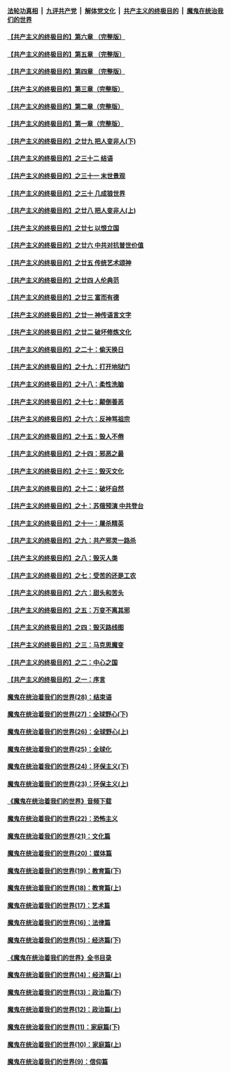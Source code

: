 

####  [法轮功真相](../../../../basic/blob/master/README.md?t=06141202) &nbsp;|&nbsp; [九评共产党](../../../../9ping.md/blob/master/README.md?t=06141202) &nbsp;|&nbsp; [解体党文化](../../../../jtdwh.md/blob/master/README.md?t=06141202)  &nbsp;|&nbsp; [共产主义的终极目的](../../../../gczydzjmd.md/blob/master/README.md?t=06141202) &nbsp;|&nbsp; [魔鬼在统治我们的世界](../../../../mgztzwmdsj.md/blob/master/README.md?t=06141202) 

#### [【共产主义的终极目的】第六章 （完整版）](../pages/nsc422/n11428913.md?t=06141202) 

#### [【共产主义的终极目的】第五章 （完整版）](../pages/nsc422/n11428912.md?t=06141202) 

#### [【共产主义的终极目的】第四章 （完整版）](../pages/nsc422/n11428907.md?t=06141202) 

#### [【共产主义的终极目的】第三章（完整版）](../pages/nsc422/n11428848.md?t=06141202) 

#### [【共产主义的终极目的】第二章（完整版）](../pages/nsc422/n11428831.md?t=06141202) 

#### [【共产主义的终极目的】第一章（完整版）](../pages/nsc422/n11417651.md?t=06141202) 

#### [【共产主义的终极目的】之廿九 把人变非人(下)](../pages/nsc422/n11344140.md?t=06141202) 

#### [【共产主义的终极目的】之三十二 结语](../pages/nsc422/n11360535.md?t=06141202) 

#### [【共产主义的终极目的】之三十一 末世景观](../pages/nsc422/n11351129.md?t=06141202) 

#### [【共产主义的终极目的】之三十 几成狼世界](../pages/nsc422/n11348280.md?t=06141202) 

#### [【共产主义的终极目的】之廿八 把人变非人(上)](../pages/nsc422/n11340492.md?t=06141202) 

#### [【共产主义的终极目的】之廿七 以恨立国](../pages/nsc422/n11336944.md?t=06141202) 

#### [【共产主义的终极目的】之廿六 中共对抗普世价值](../pages/nsc422/n11324785.md?t=06141202) 

#### [【共产主义的终极目的】之廿五 传统艺术颂神](../pages/nsc422/n11296396.md?t=06141202) 

#### [【共产主义的终极目的】之廿四 人伦典范](../pages/nsc422/n11296397.md?t=06141202) 

#### [【共产主义的终极目的】之廿三 富而有德](../pages/nsc422/n11283598.md?t=06141202) 

#### [【共产主义的终极目的】之廿一 神传语言文字](../pages/nsc422/n11263265.md?t=06141202) 

#### [【共产主义的终极目的】之廿二 破坏修炼文化](../pages/nsc422/n11245728.md?t=06141202) 

#### [【共产主义的终极目的】之二十：偷天换日](../pages/nsc422/n11238846.md?t=06141202) 

#### [【共产主义的终极目的】之十九：打开地狱门](../pages/nsc422/n11206376.md?t=06141202) 

#### [【共产主义的终极目的】之十八：柔性洗脑](../pages/nsc422/n11199994.md?t=06141202) 

#### [【共产主义的终极目的】之十七：颠倒善恶](../pages/nsc422/n11179782.md?t=06141202) 

#### [【共产主义的终极目的】之十六：反神骂祖宗](../pages/nsc422/n11166798.md?t=06141202) 

#### [【共产主义的终极目的】之十五：毁人不倦](../pages/nsc422/n11166792.md?t=06141202) 

#### [【共产主义的终极目的】之十四：邪恶之最](../pages/nsc422/n11150249.md?t=06141202) 

#### [【共产主义的终极目的】之十三：毁灭文化](../pages/nsc422/n11135227.md?t=06141202) 

#### [【共产主义的终极目的】之十二：破坏自然](../pages/nsc422/n11135214.md?t=06141202) 

#### [【共产主义的终极目的】之十：苏俄预演 中共登台](../pages/nsc422/n11118424.md?t=06141202) 

#### [【共产主义的终极目的】之十一：屠杀精英](../pages/nsc422/n11118442.md?t=06141202) 

#### [【共产主义的终极目的】之九：共产邪灵一路杀](../pages/nsc422/n11114139.md?t=06141202) 

#### [【共产主义的终极目的】之八：毁灭人类](../pages/nsc422/n11108503.md?t=06141202) 

#### [【共产主义的终极目的】之七：受苦的还是工农](../pages/nsc422/n11101809.md?t=06141202) 

#### [【共产主义的终极目的】之六：甜头和苦头](../pages/nsc422/n11096971.md?t=06141202) 

#### [【共产主义的终极目的】之五：万变不离其邪](../pages/nsc422/n11091285.md?t=06141202) 

#### [【共产主义的终极目的】之四：毁灭路线图](../pages/nsc422/n11086284.md?t=06141202) 

#### [【共产主义的终极目的】之三：马克思魔变](../pages/nsc422/n11061941.md?t=06141202) 

#### [【共产主义的终极目的】之二：中心之国](../pages/nsc422/n11047728.md?t=06141202) 

#### [【共产主义的终极目的】之一：序言](../pages/nsc422/n11086077.md?t=06141202) 

#### [魔鬼在统治着我们的世界(28)：结束语](../pages/nsc422/n10936246.md?t=06141202) 

#### [魔鬼在统治着我们的世界(27)：全球野心(下)](../pages/nsc422/n10928319.md?t=06141202) 

#### [魔鬼在统治着我们的世界(26)：全球野心(上)](../pages/nsc422/n10900318.md?t=06141202) 

#### [魔鬼在统治着我们的世界(25)：全球化](../pages/nsc422/n10788205.md?t=06141202) 

#### [魔鬼在统治着我们的世界(24)：环保主义(下)](../pages/nsc422/n10695307.md?t=06141202) 

#### [魔鬼在统治着我们的世界(23)：环保主义(上)](../pages/nsc422/n10688613.md?t=06141202) 

#### [《魔鬼在统治着我们的世界》音频下载](../pages/nsc422/n10635553.md?t=06141202) 

#### [魔鬼在统治着我们的世界(22)：恐怖主义](../pages/nsc422/n10614727.md?t=06141202) 

#### [魔鬼在统治着我们的世界(21)：文化篇](../pages/nsc422/n10597706.md?t=06141202) 

#### [魔鬼在统治着我们的世界(20)：媒体篇](../pages/nsc422/n10586579.md?t=06141202) 

#### [魔鬼在统治着我们的世界(19)：教育篇(下)](../pages/nsc422/n10564808.md?t=06141202) 

#### [魔鬼在统治着我们的世界(18)：教育篇(上)](../pages/nsc422/n10526970.md?t=06141202) 

#### [魔鬼在统治着我们的世界(17)：艺术篇](../pages/nsc422/n10499093.md?t=06141202) 

#### [魔鬼在统治着我们的世界(16)：法律篇](../pages/nsc422/n10485969.md?t=06141202) 

#### [魔鬼在统治着我们的世界(15)：经济篇(下)](../pages/nsc422/n10469975.md?t=06141202) 

#### [《魔鬼在统治着我们的世界》全书目录](../pages/nsc422/n10464261.md?t=06141202) 

#### [魔鬼在统治着我们的世界(14)：经济篇(上)](../pages/nsc422/n10457370.md?t=06141202) 

#### [魔鬼在统治着我们的世界(13)：政治篇(下)](../pages/nsc422/n10448270.md?t=06141202) 

#### [魔鬼在统治着我们的世界(12)：政治篇(上)](../pages/nsc422/n10444576.md?t=06141202) 

#### [魔鬼在统治着我们的世界(11)：家庭篇(下)](../pages/nsc422/n10440961.md?t=06141202) 

#### [魔鬼在统治着我们的世界(10)：家庭篇(上)](../pages/nsc422/n10435448.md?t=06141202) 

#### [魔鬼在统治着我们的世界(9)：信仰篇](../pages/nsc422/n10432159.md?t=06141202) 

